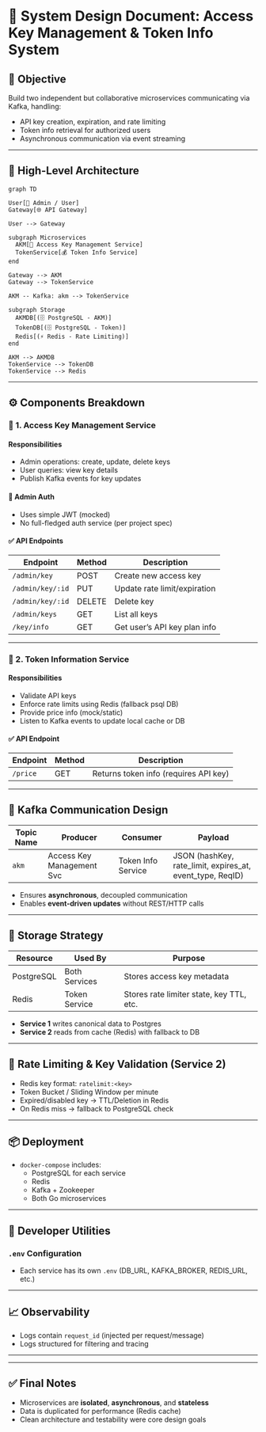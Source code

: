 # 🧠 System Design Document: Access Key Management & Token Info System

## 🎯 Objective

Build two independent but collaborative microservices communicating via Kafka, handling:

- API key creation, expiration, and rate limiting
- Token info retrieval for authorized users
- Asynchronous communication via event streaming

---

## 🧱 High-Level Architecture


```mermaid
graph TD

User[🧑 Admin / User]
Gateway[🌐 API Gateway]

User --> Gateway

subgraph Microservices
  AKM[🔐 Access Key Management Service]
  TokenService[💰 Token Info Service]
end

Gateway --> AKM
Gateway --> TokenService

AKM -- Kafka: akm --> TokenService

subgraph Storage
  AKMDB[(🗄️ PostgreSQL - AKM)]
  TokenDB[(🗄️ PostgreSQL - Token)]
  Redis[(⚡ Redis - Rate Limiting)]
end

AKM --> AKMDB
TokenService --> TokenDB
TokenService --> Redis
```

---

## ⚙️ Components Breakdown

### 🧩 1. Access Key Management Service

#### Responsibilities
- Admin operations: create, update, delete keys
- User queries: view key details
- Publish Kafka events for key updates

#### 🔐 Admin Auth
- Uses simple JWT (mocked)
- No full-fledged auth service (per project spec)

#### ✅ API Endpoints

| Endpoint            | Method | Description                      |
|---------------------|--------|----------------------------------|
| `/admin/key`        | POST   | Create new access key            |
| `/admin/key/:id`    | PUT    | Update rate limit/expiration     |
| `/admin/key/:id`    | DELETE | Delete key                       |
| `/admin/keys`       | GET    | List all keys                    |
| `/key/info`         | GET    | Get user’s API key plan info     |

---

### 🧩 2. Token Information Service

#### Responsibilities
- Validate API keys
- Enforce rate limits using Redis (fallback psql DB)
- Provide price info (mock/static)
- Listen to Kafka events to update local cache or DB

#### ✅ API Endpoint

| Endpoint       | Method | Description                                  |
|----------------|--------|----------------------------------------------|
| `/price`       | GET    | Returns token info (requires API key)        |

---

## 🔄 Kafka Communication Design

| Topic Name          | Producer                  | Consumer                 | Payload                                |
|---------------------|---------------------------|--------------------------|----------------------------------------|
| `akm` | Access Key Management Svc | Token Info Service  | JSON (hashKey, rate_limit, expires_at, event_type, ReqID) |

- Ensures **asynchronous**, decoupled communication
- Enables **event-driven updates** without REST/HTTP calls

---

## 🧠 Storage Strategy

| Resource  | Used By       | Purpose                                  |
|-----------|----------------|------------------------------------------|
| PostgreSQL| Both Services  | Stores access key metadata               |
| Redis     | Token Service  | Stores rate limiter state, key TTL, etc. |

- **Service 1** writes canonical data to Postgres
- **Service 2** reads from cache (Redis) with fallback to DB

---

## 🚦 Rate Limiting & Key Validation (Service 2)

- Redis key format: `ratelimit:<key>`
- Token Bucket / Sliding Window per minute
- Expired/disabled key → TTL/Deletion in Redis
- On Redis miss → fallback to PostgreSQL check

---

## 📦 Deployment

- `docker-compose` includes:
  - PostgreSQL for each service
  - Redis
  - Kafka + Zookeeper
  - Both Go microservices

---

## 🧰 Developer Utilities

### `.env` Configuration
- Each service has its own `.env` (DB_URL, KAFKA_BROKER, REDIS_URL, etc.)


---

## 📈 Observability

- Logs contain `request_id` (injected per request/message)
- Logs structured for filtering and tracing

---

---

## ✅ Final Notes

- Microservices are **isolated**, **asynchronous**, and **stateless**
- Data is duplicated for performance (Redis cache)
- Clean architecture and testability were core design goals
